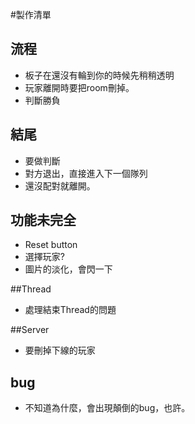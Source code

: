 #製作清單

## 流程
- 板子在還沒有輪到你的時候先稍稍透明
- 玩家離開時要把room刪掉。
- 判斷勝負

## 結尾
- 要做判斷
- 對方退出，直接進入下一個隊列
- 還沒配對就離開。

## 功能未完全
- Reset button
- 選擇玩家?
- 圖片的淡化，會閃一下

##Thread
- 處理結束Thread的問題

##Server
- 要刪掉下線的玩家

## bug
- 不知道為什麼，會出現顛倒的bug，也許。